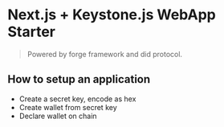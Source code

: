 # Next.js + Keystone.js WebApp Starter

> Powered by forge framework and did protocol.

## How to setup an application

- Create a secret key, encode as hex
- Create wallet from secret key
- Declare wallet on chain
